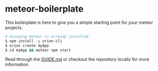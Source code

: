 # meteor-boilerplate

This boilerplate is here to give you a simple starting point for your meteor projects.

```sh
# Assuming meteor is already installed
$ npm install -g orion-cli
$ orion create myApp
$ cd myApp && meteor npm start
```

Read through the [GUIDE.md](https://github.com/matteodem/meteor-boilerplate/blob/master/GUIDE.md) or checkout the repository locally for more information.
